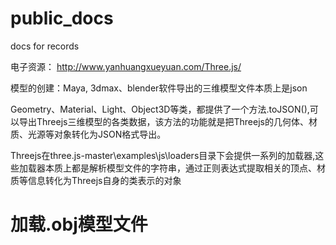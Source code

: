 # public_docs
docs for records

电子资源： http://www.yanhuangxueyuan.com/Three.js/

模型的创建：Maya, 3dmax、blender软件导出的三维模型文件本质上是json

Geometry、Material、Light、Object3D等类，都提供了一个方法.toJSON(),可以导出Threejs三维模型的各类数据，该方法的功能就是把Threejs的几何体、材质、光源等对象转化为JSON格式导出。

Threejs在three.js-master\examples\js\loaders目录下会提供一系列的加载器,这些加载器本质上都是解析模型文件的字符串，通过正则表达式提取相关的顶点、材质等信息转化为Threejs自身的类表示的对象

# 加载.obj模型文件

